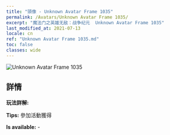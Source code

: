 ```yaml
---
title: "頭像 - Unknown Avatar Frame 1035"
permalink: /Avatars/Unknown Avatar Frame 1035/
excerpt: "魔法门之英雄无敌：战争纪元  Unknown Avatar Frame 1035"
last_modified_at: 2021-07-13
locale: cn
ref: "Unknown Avatar Frame 1035.md"
toc: false
classes: wide
---
```

 ![Unknown Avatar Frame 1035](/images/a/avatarFrame_35.png)

## 詳情

 **玩法詳解:**  

 **Tips:** 參加活動獲得 

 **Is available:**  - 

